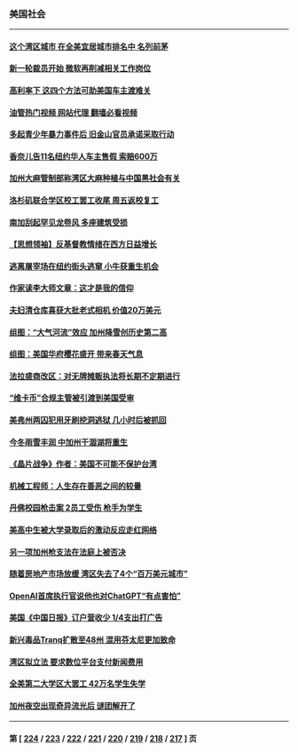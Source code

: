 ### 美国社会
---
#### [这个湾区城市 在全美宜居城市排名中 名列前茅](../../pages/ncid1078160/n13957476.md?03241645) 
#### [新一轮裁员开始 微软再削减相关工作岗位](../../pages/ncid1078160/n13957474.md?03241645) 
#### [高利率下 这四个方法可助美国车主渡难关](../../pages/ncid1078160/n13957238.md?03241645) 
#### [油管热门视频 网站代理 翻墙必看视频](http://138.2.39.72:81/youtube.html?epic-marker?03241645)
#### [多起青少年暴力事件后 旧金山官员承诺采取行动](../../pages/ncid1078160/n13957470.md?03241645) 
#### [香奈儿告11名纽约华人车主售假 索赔600万](../../pages/ncid1078160/n13957344.md?03241645) 
#### [加州大麻管制部称湾区大麻种植与中国黑社会有关](../../pages/ncid1078160/n13957423.md?03241645) 
#### [洛杉矶联合学区校工罢工收尾 周五返校复工](../../pages/ncid1078160/n13957160.md?03241645) 
#### [南加刮起罕见龙卷风 多座建筑受损](../../pages/ncid1078160/n13957131.md?03241645) 
#### [【思想领袖】反基督教情绪在西方日益增长](../../pages/ncid1078160/n13934326.md?03241645) 
#### [逃离屠宰场在纽约街头逃窜 小牛获重生机会](../../pages/ncid1078160/n13956964.md?03241645) 
#### [作家读李大师文章：这才是我的信仰](../../pages/ncid1078160/n13956221.md?03241645) 
#### [夫妇清仓库喜获大批老式相机 价值20万美元](../../pages/ncid1078160/n13956589.md?03241645) 
#### [组图：“大气河流”效应 加州降雪创历史第二高](../../pages/ncid1078160/n13956690.md?03241645) 
#### [组图：美国华府樱花盛开 带来春天气息](../../pages/ncid1078160/n13956796.md?03241645) 
#### [法拉盛商改区：对无牌摊贩执法将长期不定期进行](../../pages/ncid1078160/n13956470.md?03241645) 
#### [“维卡币”合规主管被引渡到美国受审](../../pages/ncid1078160/n13956435.md?03241645) 
#### [美弗州两囚犯用牙刷挖洞逃狱 几小时后被抓回](../../pages/ncid1078160/n13956414.md?03241645) 
#### [今冬雨雪丰润 中加州干涸湖将重生](../../pages/ncid1078160/n13956366.md?03241645) 
#### [《晶片战争》作者：美国不可能不保护台湾](../../pages/ncid1078160/n13956329.md?03241645) 
#### [机械工程师：人生存在善恶之间的较量](../../pages/ncid1078160/n13954669.md?03241645) 
#### [丹佛校园枪击案 2员工受伤 枪手为学生](../../pages/ncid1078160/n13956223.md?03241645) 
#### [美高中生被大学录取后的激动反应走红网络](../../pages/ncid1078160/n13955913.md?03241645) 
#### [另一项加州枪支法在法庭上被否决](../../pages/ncid1078160/n13955755.md?03241645) 
#### [随着房地产市场放缓 湾区失去了4个“百万美元城市”](../../pages/ncid1078160/n13955750.md?03241645) 
#### [OpenAI首席执行官说他也对ChatGPT“有点害怕”](../../pages/ncid1078160/n13955744.md?03241645) 
#### [美国《中国日报》订户营收少 1/4支出打广告](../../pages/ncid1078160/n13955663.md?03241645) 
#### [新兴毒品Tranq扩散至48州 混用芬太尼更加致命](../../pages/ncid1078160/n13955657.md?03241645) 
#### [湾区拟立法 要求数位平台支付新闻费用](../../pages/ncid1078160/n13955618.md?03241645) 
#### [全美第二大学区大罢工 42万名学生失学](../../pages/ncid1078160/n13955575.md?03241645) 
#### [加州夜空出现奇异流光后 谜团解开了](../../pages/ncid1078160/n13955536.md?03241645) 

---
#### 第 [ [224](./224.md?03241645) / [223](./223.md?03241645) / [222](./222.md?03241645) / [221](./221.md?03241645) / [220](./220.md?03241645) / [219](./219.md?03241645) / [218](./218.md?03241645) / [217](./217.md?03241645) ] 页
